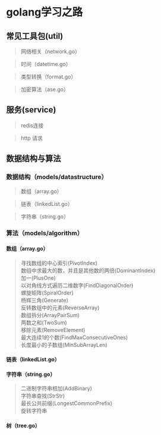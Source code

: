 # golang学习之路

## 常见工具包(util)

> 网络相关（network.go）

> 时间（datetime.go）

> 类型转换（format.go）

> 加密算法（ase.go）


## 服务(service)

> redis连接

> http 请求

## 数据结构与算法

### 数据结构（models/datastructure）

> 数组（array.go）

> 链表（linkedList.go）

> 字符串（string.go）

### 算法（models/algorithm）

#### 数组（array.go）

>寻找数组的中心索引(PivotIndex)  
>数组中求最大的数，并且是其他数的两倍(DominantIndex)  
>加一(PlusOne)  
>以对角线方式遍历二维数字(FindDiagonalOrder)  
>螺旋矩阵(SpiralOrder)  
>杨辉三角(Generate)  
>反转数组中的元素(ReverseArray)  
>数组拆分(ArrayPairSum)  
>两数之和(TwoSum)  
>移除元素(RemoveElement)  
>最大连续1的个数(FindMaxConsecutiveOnes)  
>长度最小的子数组(MinSubArrayLen)  

#### 链表（linkedList.go）

#### 字符串（string.go）

>二进制字符串相加(AddBinary)  
>字符串查找(StrStr)  
>最长公共前缀(LongestCommonPrefix)  
>旋转字符串  

#### 树（tree.go）